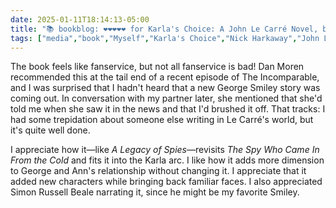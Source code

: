 ```yaml
---
date: 2025-01-11T18:14:13-05:00
title: "📚 bookblog: ❤️❤️❤️❤️❤️ for Karla's Choice: A John Le Carré Novel, by Nick Harkaway"
tags: ["media","book","Myself","Karla's Choice","Nick Harkaway","John Le Carré","A Legacy of Spies","Simon Russell Beale","The Spy Who Came In From the Cold"]
---
```


The book feels like fanservice, but not all fanservice is bad! Dan Moren recommended this at the tail end of a recent episode of The Incomparable, and I was surprised that I hadn't heard that a new George Smiley story was coming out. In conversation with my partner later, she mentioned that she'd told me when she saw it in the news and that I'd brushed it off. That tracks: I had some trepidation about someone else writing in Le Carré's world, but it's quite well done.

I appreciate how it—like *A Legacy of Spies*—revisits *The Spy Who Came In From the Cold* and fits it into the Karla arc. I like how it adds more dimension to George and Ann's relationship without changing it. I appreciate that it added new characters while bringing back familiar faces. I also appreciated Simon Russell Beale narrating it, since he might be my favorite Smiley.